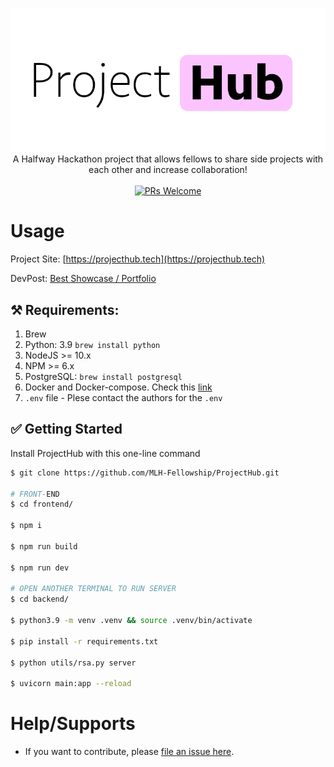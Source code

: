 <p align="center">
  <img src="resources/projecthub.png">
  <br>
  A Halfway Hackathon project that allows fellows to share side projects with each other and increase collaboration!
  <br>
  <br>
  <a href="https://github.com/MLH-Fellowship/ProjectHub/pulls">
    <img src="https://img.shields.io/badge/PRs-welcome-green.svg" alt="PRs Welcome" />
  </a>
</p>

# Usage

Project Site: [https://projecthub.tech](https://projecthub.tech)

DevPost: [Best Showcase / Portfolio](https://devpost.com/software/project-hub)

## ⚒️ Requirements:

1. Brew
2. Python: 3.9 `brew install python`
3. NodeJS >= 10.x
4. NPM >= 6.x
5. PostgreSQL: `brew install postgresql`
6. Docker and Docker-compose. Check this [link](https://dockerlabs.collabnix.com/intermediate/workshop/DockerCompose/How_to_Install_Docker_Compose.html)
7. `.env` file - Plese contact the authors for the `.env`

## ✅ Getting Started

Install ProjectHub with this one-line command

```sh
$ git clone https://github.com/MLH-Fellowship/ProjectHub.git

# FRONT-END
$ cd frontend/

$ npm i

$ npm run build

$ npm run dev

# OPEN ANOTHER TERMINAL TO RUN SERVER
$ cd backend/

$ python3.9 -m venv .venv && source .venv/bin/activate

$ pip install -r requirements.txt

$ python utils/rsa.py server

$ uvicorn main:app --reload
```

# Help/Supports

-   If you want to contribute, please [file an issue here](https://github.com/MLH-Fellowship/ProjectHub/issues).
